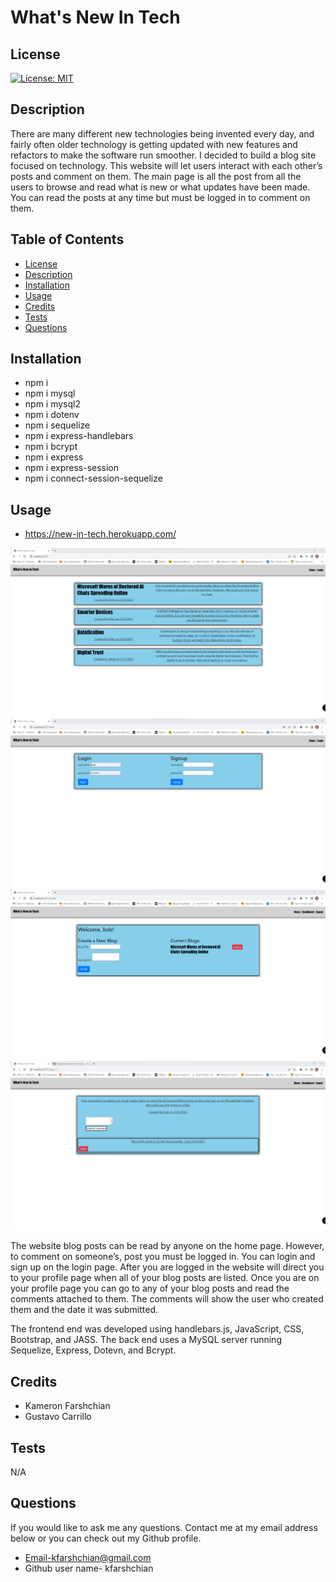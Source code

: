 

  # What's New In Tech

  ## License
  [![License: MIT](https://img.shields.io/badge/License-MIT-yellow.svg)](https://opensource.org/licenses/MIT)

  ## Description
  There are many different new technologies being invented every day, and fairly often older technology is getting updated with new features and refactors to make the software run smoother. I decided to build a blog site focused on technology. This website will let users interact with each other’s posts and comment on them. The main page is all the post from all the users to browse and read what is new or what updates have been made. You can read the posts at any time but must be logged in to comment on them. 

  ## Table of Contents
  - [License](#License)
  - [Description](#Description)
  - [Installation](#installation)
  - [Usage](#Usage)
  - [Credits](#credits)
  - [Tests](#Tests)
  - [Questions](#Questions)
  
  ## Installation
  - npm i 
  - npm i mysql
  - npm i mysql2
  - npm i dotenv
  - npm i sequelize
  - npm i express-handlebars
  - npm i bcrypt
  - npm i express
  - npm i express-session
  - npm i connect-session-sequelize 

  ## Usage

   - https://new-in-tech.herokuapp.com/

  ![alt_text](./assets/images/site1.png)
  ![alt_text](./assets/images/site2.png)
  ![alt_text](./assets/images/site3.png)
  ![alt_text](./assets/images/site4.png)

  The website blog posts can be read by anyone on the home page. However, to comment on someone’s, post you must be logged in. You can login and sign up on the login page. After you are logged in the website will direct you to your profile page when all of your blog posts are listed. Once you are on your profile page you can go to any of your blog posts and read the comments attached to them. The comments will show the user who created them and the date it was submitted. 
  
  The frontend end was developed using handlebars.js, JavaScript, CSS, Bootstrap, and JASS. The back end uses a MySQL server running Sequelize, Express, Dotevn, and Bcrypt.

  
  ## Credits
  - Kameron Farshchian
  - Gustavo Carrillo

  ## Tests
  N/A

  ## Questions
  If you would like to ask me any questions. Contact me at my email address below or you can check out my Github profile.
  - Email-kfarshchian@gmail.com
  - Github user name- kfarshchian
  
  
